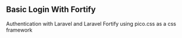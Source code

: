 ## Basic Login With Fortify
Authentication with Laravel and Laravel Fortify using pico.css as a css framework